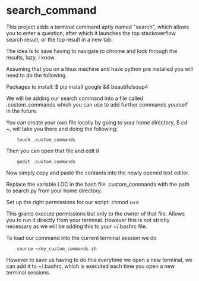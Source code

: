 # search_command

This project adds a terminal command aptly named "search", which allows you to enter a question, after which it launches the top stackoverflow search result, or the top result in a new tab.

The idea is to save having to navigate to chrome and look through the results, lazy, I know.

Assuming that you on a linux machine and have python pre installed you will need to do the following.

Packages to install:
  $ pip install google && beautifulsoup4
  
We will be adding our search command into a file called .custom_commands which you can use to add further commands yourself in the future.

 You can create your own file locally by going to your home directory,  $ cd ~, will take you there and doing the following:
  
        touch .custom_commands
        
  Then you can open that file and edit it 
  
        gedit .custom_commands
        
  Now simply copy and paste the contants into the newly opened text editor.
  
 Replace the variable LOC in the bash file .custom_commands with the path to search.py from your home directory.
 
Set up the right permissions for our script:
  chmod u+x
  
  This grants execute permissions but only to the owner of that file. Allows you to run it directly from your terminal.
  However this is not strictly necessary as we will be adding this to your ~/.bashrc file.
  
To load our command into the current terminal session we do 

        source ~/my_custom_commands.sh
        
However to save us having to do this everytime we open a new terminal, we can add it to ~/.bashrc, which is executed each time you open a new terminal sessions

  

